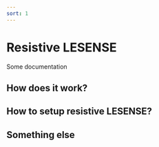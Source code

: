 ```yaml
---
sort: 1
---
```


# Resistive LESENSE

Some documentation

## How does it work? ##

## How to setup resistive LESENSE? ##

## Something else ##